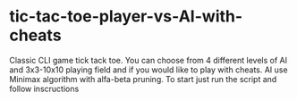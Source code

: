 # tic-tac-toe-player-vs-AI-with-cheats
Classic CLI game tick tack toe. 
You can choose from 4 different levels of AI and 3x3-10x10 playing field and if you would like to play with cheats. 
AI use Minimax algorithm with alfa-beta pruning. 
To start just run the script and follow inscructions
